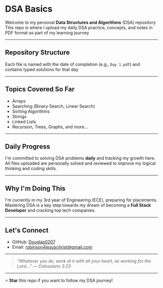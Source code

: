# DSA Basics
         
Welcome to my personal **Data Structures and Algorithms** (DSA) repository 
This repo is where I upload my daily DSA practice, concepts, and notes in PDF format as part of my learning journey
      
--- 
    
## Repository Structure 

Each file is named with the date of completion (e.g., `Day 1.pdf`) and contains typed solutions for that day   
  
--- 
   
## Topics Covered So Far 
 
- Arrays  
-  Searching (Binary Search, Linear Search)   
-  Sorting Algorithms  
-  Strings 
-  Linked Lists
-  Recursion, Trees, Graphs, and more... 

---

## Daily Progress

I'm committed to solving DSA problems **daily** and tracking my growth here.  
All files uploaded are personally solved and reviewed to improve my logical thinking and coding skills.

---

## Why I'm Doing This

I'm currently in my 3rd year of Engineering (ECE), preparing for placements.  
Mastering DSA is a key step towards my dream of becoming a **Full Stack Developer** and cracking top tech companies.

---

## Let's Connect

- GitHub: [Douglas0207](https://github.com/Douglas0207)  
-  Email: robinson4jesuschrist@gmail.com  

---

> _“Whatever you do, work at it with all your heart, as working for the Lord…” — Colossians 3:23_

---

⭐ **Star** this repo if you want to follow my DSA journey!
